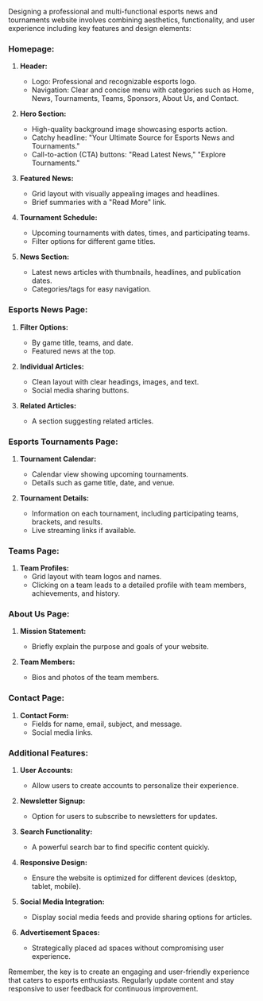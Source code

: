 Designing a professional and multi-functional esports news and tournaments website involves combining aesthetics, functionality, and user experience including key features and design elements:

### Homepage:

1. **Header:**
   - Logo: Professional and recognizable esports logo.
   - Navigation: Clear and concise menu with categories such as Home, News, Tournaments, Teams, Sponsors, About Us, and Contact.

2. **Hero Section:**
   - High-quality background image showcasing esports action.
   - Catchy headline: "Your Ultimate Source for Esports News and Tournaments."
   - Call-to-action (CTA) buttons: "Read Latest News," "Explore Tournaments."

3. **Featured News:**
   - Grid layout with visually appealing images and headlines.
   - Brief summaries with a "Read More" link.

4. **Tournament Schedule:**
   - Upcoming tournaments with dates, times, and participating teams.
   - Filter options for different game titles.

5. **News Section:**
   - Latest news articles with thumbnails, headlines, and publication dates.
   - Categories/tags for easy navigation.

### Esports News Page:

1. **Filter Options:**
   - By game title, teams, and date.
   - Featured news at the top.

2. **Individual Articles:**
   - Clean layout with clear headings, images, and text.
   - Social media sharing buttons.

3. **Related Articles:**
   - A section suggesting related articles.

### Esports Tournaments Page:

1. **Tournament Calendar:**
   - Calendar view showing upcoming tournaments.
   - Details such as game title, date, and venue.

2. **Tournament Details:**
   - Information on each tournament, including participating teams, brackets, and results.
   - Live streaming links if available.

### Teams Page:

1. **Team Profiles:**
   - Grid layout with team logos and names.
   - Clicking on a team leads to a detailed profile with team members, achievements, and history.

### About Us Page:

1. **Mission Statement:**
   - Briefly explain the purpose and goals of your website.

2. **Team Members:**
   - Bios and photos of the team members.

### Contact Page:

1. **Contact Form:**
   - Fields for name, email, subject, and message.
   - Social media links.

### Additional Features:

1. **User Accounts:**
   - Allow users to create accounts to personalize their experience.

2. **Newsletter Signup:**
   - Option for users to subscribe to newsletters for updates.

3. **Search Functionality:**
   - A powerful search bar to find specific content quickly.

4. **Responsive Design:**
   - Ensure the website is optimized for different devices (desktop, tablet, mobile).

5. **Social Media Integration:**
   - Display social media feeds and provide sharing options for articles.

6. **Advertisement Spaces:**
   - Strategically placed ad spaces without compromising user experience.

Remember, the key is to create an engaging and user-friendly experience that caters to esports enthusiasts. Regularly update content and stay responsive to user feedback for continuous improvement.